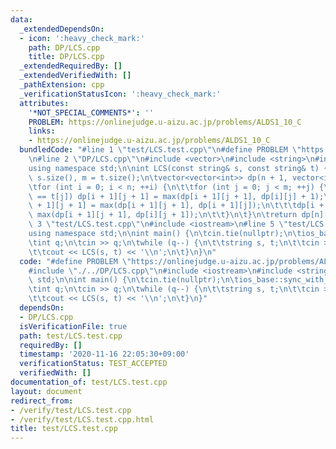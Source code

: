 ```yaml
---
data:
  _extendedDependsOn:
  - icon: ':heavy_check_mark:'
    path: DP/LCS.cpp
    title: DP/LCS.cpp
  _extendedRequiredBy: []
  _extendedVerifiedWith: []
  _pathExtension: cpp
  _verificationStatusIcon: ':heavy_check_mark:'
  attributes:
    '*NOT_SPECIAL_COMMENTS*': ''
    PROBLEM: https://onlinejudge.u-aizu.ac.jp/problems/ALDS1_10_C
    links:
    - https://onlinejudge.u-aizu.ac.jp/problems/ALDS1_10_C
  bundledCode: "#line 1 \"test/LCS.test.cpp\"\n#define PROBLEM \"https://onlinejudge.u-aizu.ac.jp/problems/ALDS1_10_C\"\
    \n#line 2 \"DP/LCS.cpp\"\n#include <vector>\n#include <string>\n#include <algorithm>\n\
    using namespace std;\n\nint LCS(const string& s, const string& t) {\n\tint n =\
    \ s.size(), m = t.size();\n\tvector<vector<int>> dp(n + 1, vector<int>(m + 1));\n\
    \tfor (int i = 0; i < n; ++i) {\n\t\tfor (int j = 0; j < m; ++j) {\n\t\t\tif (s[i]\
    \ == t[j]) dp[i + 1][j + 1] = max(dp[i + 1][j + 1], dp[i][j] + 1);\n\t\t\tdp[i\
    \ + 1][j + 1] = max(dp[i + 1][j + 1], dp[i + 1][j]);\n\t\t\tdp[i + 1][j + 1] =\
    \ max(dp[i + 1][j + 1], dp[i][j + 1]);\n\t\t}\n\t}\n\treturn dp[n][m];\n}\n#line\
    \ 3 \"test/LCS.test.cpp\"\n#include <iostream>\n#line 5 \"test/LCS.test.cpp\"\n\
    using namespace std;\n\nint main() {\n\tcin.tie(nullptr);\n\tios_base::sync_with_stdio(false);\n\
    \tint q;\n\tcin >> q;\n\twhile (q--) {\n\t\tstring s, t;\n\t\tcin >> s >> t;\n\
    \t\tcout << LCS(s, t) << '\\n';\n\t}\n}\n"
  code: "#define PROBLEM \"https://onlinejudge.u-aizu.ac.jp/problems/ALDS1_10_C\"\n\
    #include \"./../DP/LCS.cpp\"\n#include <iostream>\n#include <string>\nusing namespace\
    \ std;\n\nint main() {\n\tcin.tie(nullptr);\n\tios_base::sync_with_stdio(false);\n\
    \tint q;\n\tcin >> q;\n\twhile (q--) {\n\t\tstring s, t;\n\t\tcin >> s >> t;\n\
    \t\tcout << LCS(s, t) << '\\n';\n\t}\n}"
  dependsOn:
  - DP/LCS.cpp
  isVerificationFile: true
  path: test/LCS.test.cpp
  requiredBy: []
  timestamp: '2020-11-16 22:05:30+09:00'
  verificationStatus: TEST_ACCEPTED
  verifiedWith: []
documentation_of: test/LCS.test.cpp
layout: document
redirect_from:
- /verify/test/LCS.test.cpp
- /verify/test/LCS.test.cpp.html
title: test/LCS.test.cpp
---
```

